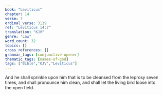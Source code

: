 ```yaml
---
book: "Leviticus"
chapter: 14
verse: 7
ordinal_verse: 3119
ref: "Leviticus 14:7"
translation: "KJV"
genre: "Law"
word_count: 32
topics: []
cross_references: []
grammar_tags: [conjunctive-opener]
thematic_tags: [names-of-god]
tags: ["Bible","KJV","Leviticus"]
---
```

And he shall sprinkle upon him that is to be cleansed from the leprosy seven times, and shall pronounce him clean, and shall let the living bird loose into the open field.
